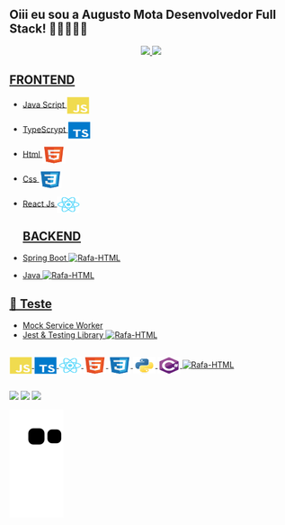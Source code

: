 ## Oiii eu sou a Augusto Mota Desenvolvedor Full Stack! 🚀🚀🚀🚀🚀
<div align="center">
  <a href="https://github.com/AugustoMota">
  <img height="180em" src="https://github-readme-stats.vercel.app/api?username=AugustoMota&show_icons=true&theme=dracula&include_all_commits=true&count_private=true"/>
  <img height="180em" src="https://github-readme-stats.vercel.app/api/top-langs/?username=AugustoMota&layout=compact&langs_count=7&theme=dracula"/>
</div>
  
  ## FRONTEND
* Java Script <img align="center" alt="Augusto-Js" height="30" width="40" src="https://raw.githubusercontent.com/devicons/devicon/master/icons/javascript/javascript-plain.svg">
  
* TypeScrypt  <img align="center" alt="Augusto-Ts" height="30" width="40" src="https://raw.githubusercontent.com/devicons/devicon/master/icons/typescript/typescript-plain.svg">
  
* Html  <img align="center" alt="Rafa-HTML" height="30" width="40" src="https://raw.githubusercontent.com/devicons/devicon/master/icons/html5/html5-original.svg">
  
* Css  <img align="center" alt="Rafa-CSS" height="30" width="40" src="https://raw.githubusercontent.com/devicons/devicon/master/icons/css3/css3-original.svg">
  
* React Js  <img align="center" alt="Rafa-React" height="30" width="40" src="https://raw.githubusercontent.com/devicons/devicon/master/icons/react/react-original.svg">
 
  
  ## BACKEND
* Spring Boot <img lign="center" alt="Rafa-HTML" height="30" width="40" src="https://cdn.jsdelivr.net/gh/devicons/devicon/icons/spring/spring-original.svg" />
  
* Java <img lign="center" alt="Rafa-HTML" height="30" width="40" src="https://cdn.jsdelivr.net/gh/devicons/devicon/icons/java/java-original.svg" />
  
## 🧪 Teste
* Mock Service Worker
* Jest & Testing Library <img lign="center" alt="Rafa-HTML" height="30" width="40" src="https://cdn.jsdelivr.net/gh/devicons/devicon/icons/jest/jest-plain.svg" />
  
<div style="display: inline_block"><br>
  <img align="center" alt="Augusto-Js" height="30" width="40" src="https://raw.githubusercontent.com/devicons/devicon/master/icons/javascript/javascript-plain.svg">
  <img align="center" alt="Augusto-Ts" height="30" width="40" src="https://raw.githubusercontent.com/devicons/devicon/master/icons/typescript/typescript-plain.svg">
  <img align="center" alt="Rafa-React" height="30" width="40" src="https://raw.githubusercontent.com/devicons/devicon/master/icons/react/react-original.svg">
  <img align="center" alt="Rafa-HTML" height="30" width="40" src="https://raw.githubusercontent.com/devicons/devicon/master/icons/html5/html5-original.svg">
  <img align="center" alt="Rafa-CSS" height="30" width="40" src="https://raw.githubusercontent.com/devicons/devicon/master/icons/css3/css3-original.svg">
  <img align="center" alt="Rafa-Python" height="30" width="40" src="https://raw.githubusercontent.com/devicons/devicon/master/icons/python/python-original.svg">
  <img align="center" alt="Rafa-Csharp" height="30" width="40" src="https://raw.githubusercontent.com/devicons/devicon/master/icons/csharp/csharp-original.svg">
  <img lign="center" alt="Rafa-HTML" height="30" width="40" src="https://cdn.jsdelivr.net/gh/devicons/devicon/icons/java/java-original.svg" />
  
  ##
  
  
<div> 
  <a href="https://www.linkedin.com/in/augusto-mota-8a651a123/" target="_blank"><img src="https://img.shields.io/badge/-LinkedIn-%230077B5?style=for-the-badge&logo=linkedin&logoColor=white" target="_blank"></a>
  <a href="https://www.instagram.com/augustonmota/" target="_blank"><img src="https://img.shields.io/badge/-Instagram-%23E4405F?style=for-the-badge&logo=instagram&logoColor=white" target="_blank"></a>
  <a href = "augustomotadev@gmail.com"><img src="https://img.shields.io/badge/-Gmail-%23333?style=for-the-badge&logo=gmail&logoColor=white" target="_blank"></a>
  <a href="https://www.linkedin.com/in/augusto-mota-8a651a123/"></a> 
 
  ![Snake animation](https://github.com/rafaballerini/rafaballerini/blob/output/github-contribution-grid-snake.svg)
 
</div>







